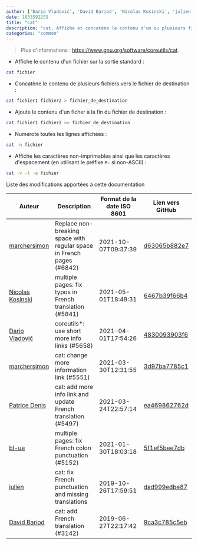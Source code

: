 ```yaml
---
author: ['Dario Vladović', 'David Bariod', 'Nicolas Kosinski', 'julien', 'bl-ue', 'Patrice Denis', 'marchersimon']
date: 1633592259
title: "cat"
description: "cat, Affiche et concatène le contenu d'un ou plusieurs fichiers."
categories: "common"
---
```

> Plus d'informations : <https://www.gnu.org/software/coreutils/cat>.

- Affiche le contenu d'un fichier sur la sortie standard :

```bash
cat fichier
```

- Concatène le contenu de plusieurs fichiers vers le fichier de destination :

```bash
cat fichier1 fichier2 > fichier_de_destination
```

- Ajoute le contenu d'un ficher à la fin du fichier de destination :

```bash
cat fichier1 fichier2 >> fichier_de_destination
```

- Numérote toutes les lignes affichées :

```bash
cat -n fichier
```

- Affiche les caractères non-imprimables ainsi que les caractères d'espacement (en utilisant le préfixe `M-` si non-ASCII) :

```bash
cat -v -t -e fichier
```
Liste des modifications apportées à cette documentation


Auteur | Description | Format de la date ISO 8601 | Lien vers GitHub
------|-----|-----|-----
[marchersimon](mailto:50295997+marchersimon@users.noreply.github.com) | Replace non-breaking space with regular space in French pages (#6842) | 2021-10-07T09:37:39 | [d63065b882e7](https://github.com/tldr-pages/tldr/commit/d63065b882e77c3d3361e76cfa7f28bf5415832e)
[Nicolas Kosinski](mailto:nicokosi@yahoo.com) | multiple pages: fix typos in French translation (#5841) | 2021-05-01T18:49:31 | [6467b39f66b4](https://github.com/tldr-pages/tldr/commit/6467b39f66b40110a64d13af20f1a7ab27380fa9)
[Dario Vladović](mailto:d.vladimyr@gmail.com) | coreutils*: use short more info links (#5658) | 2021-04-01T17:54:26 | [4830093903f6](https://github.com/tldr-pages/tldr/commit/4830093903f66ccf3ebbc2ecf477286e45edac59)
[marchersimon](mailto:50295997+marchersimon@users.noreply.github.com) | cat: change more information link (#5551) | 2021-03-30T12:31:55 | [3d97ba7785c1](https://github.com/tldr-pages/tldr/commit/3d97ba7785c175e55c9c9ac06f1f20b08837ea5d)
[Patrice Denis](mailto:patrice.denis@gmail.com) | cat: add more info link and update French translation (#5497) | 2021-03-24T22:57:14 | [ea469862762d](https://github.com/tldr-pages/tldr/commit/ea469862762d2762a6a81a0cf85210b057195c6c)
[bl-ue](mailto:54780737+bl-ue@users.noreply.github.com) | multiple pages: fix French colon punctuation (#5152) | 2021-01-30T18:03:18 | [5f1ef5bee7db](https://github.com/tldr-pages/tldr/commit/5f1ef5bee7dba1b2749d25e4d0a7be22c89cf8b4)
[julien](mailto:git@julienc.io) | cat: fix French punctuation and missing translations | 2019-10-26T17:59:51 | [dad999edbe87](https://github.com/tldr-pages/tldr/commit/dad999edbe8794af51a57f2adbd631a11ec1b69f)
[David Bariod](mailto:davidriod@googlemail.com) | cat: add French translation (#3142) | 2019-06-27T22:17:42 | [9ca3c785c5eb](https://github.com/tldr-pages/tldr/commit/9ca3c785c5eba7e7b03d9e64f7e8925c15657623)

